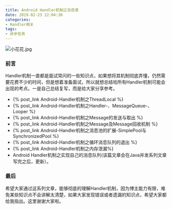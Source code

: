```yaml
---
title: Android Handler机制之总目录
date: 2019-02-23 22:04:30
categories:
- Handler相关
tags: 
- 异步任务
---
```


![小花花.jpg](https://upload-images.jianshu.io/upload_images/2824145-b52c19b7eff35733.jpg?imageMogr2/auto-orient/strip%7CimageView2/2/w/1240)

### 前言
Handler机制一直都是面试常问的一些知识点，如果想将其机制彻底弄懂，仍然需要花费不少的时间，但是想着准备面试，所以就想总结哈所有Handler机制可能会出现的考点。一是自己总结复写，而是给大家分享参考。


- {% post_link Android-Handler机制之ThreadLocal %}
- {% post_link Android-Handler机制之Handler-、MessageQueue-、Looper %}
- {% post_link Android-Handler机制之Message的发送与取出 %}
- {% post_link Android-Handler机制之Message及Message回收机制 %}
- {% post_link Android-Handler机制之消息池的扩展-SimplePool与SynchronizedPool  %}
- {% post_link Android-Handler机制之循环消息队列的退出  %}
- {% post_link Android-Handler机制之内存泄漏%}
- Android Handler机制之实现自己的消息队列(该篇文章会在Java并发系列文章写完之后，更新）。

### 最后
希望大家通过这系列文章，能够彻底的理解Handler机制，因为博主能力有限，难免某些知识点不会讲解太清楚，如果大家发现错误或者遗漏的知识点，希望大家都给我指出。这里谢谢大家啦。